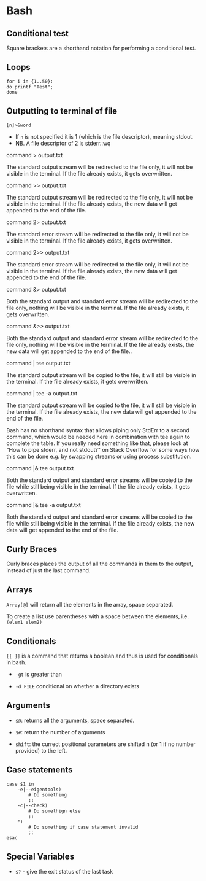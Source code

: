 # Bash

## Conditional test

Square brackets are a shorthand notation for performing a conditional test.

## Loops

```
for i in {1..50}:
do printf "Test";
done
```

## Outputting to terminal of file

```
[n]>&word
```

* If `n` is not specified it is 1 (which is the file descriptor), meaning stdout.
* NB. A file descriptor of 2 is stderr.:wq


command > output.txt

The standard output stream will be redirected to the file only, it will not be visible in the terminal. If the file already exists, it gets overwritten.

command >> output.txt

The standard output stream will be redirected to the file only, it will not be visible in the terminal. If the file already exists, the new data will get appended to the end of the file.

command 2> output.txt

The standard error stream will be redirected to the file only, it will not be visible in the terminal. If the file already exists, it gets overwritten.

command 2>> output.txt

The standard error stream will be redirected to the file only, it will not be visible in the terminal. If the file already exists, the new data will get appended to the end of the file.

command &> output.txt

Both the standard output and standard error stream will be redirected to the file only, nothing will be visible in the terminal. If the file already exists, it gets overwritten.

command &>> output.txt

Both the standard output and standard error stream will be redirected to the file only, nothing will be visible in the terminal. If the file already exists, the new data will get appended to the end of the file..

command | tee output.txt

The standard output stream will be copied to the file, it will still be visible in the terminal. If the file already exists, it gets overwritten.

command | tee -a output.txt

The standard output stream will be copied to the file, it will still be visible in the terminal. If the file already exists, the new data will get appended to the end of the file.

Bash has no shorthand syntax that allows piping only StdErr to a second command, which would be needed here in combination with tee again to complete the table. If you really need something like that, please look at "How to pipe stderr, and not stdout?" on Stack Overflow for some ways how this can be done e.g. by swapping streams or using process substitution.

command |& tee output.txt

Both the standard output and standard error streams will be copied to the file while still being visible in the terminal. If the file already exists, it gets overwritten.

command |& tee -a output.txt

Both the standard output and standard error streams will be copied to the file while still being visible in the terminal. If the file already exists, the new data will get appended to the end of the file.

## Curly Braces

Curly braces places the output of all the commands in them to the output, instead of just the last command.

## Arrays

`Array[@]` will return all the elements in the array, space separated.

To create a list use parentheses with a space between the elements, i.e. `(elem1 elem2)`

## Conditionals

`[[ ]]` is a command that returns a boolean and thus is used for conditionals in bash.

* `-gt` is greater than

* `-d FILE` conditional on whether a directory exists

## Arguments

* `$@`: returns all the arguments, space separated.

* `$#`: return the number of arguments 

* `shift`: the currect positional parameters are shifted n (or 1 if no number provided) to the left. 

## Case statements

```
case $1 in 
	-e|--eigentools)
		# Do something
		;;
	-c|--check)
		# Do somethign else
		;;
	*)
		# Do something if case statement invalid
		;;
esac
```

## Special Variables

* `$?` - give the exit status of the last task
